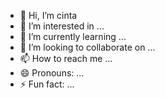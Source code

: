 - 👋 Hi, I’m cinta
- 👀 I’m interested in ...
- 🌱 I’m currently learning ...
- 💞️ I’m looking to collaborate on ...
- 📫 How to reach me ...
- 😄 Pronouns: ...
- ⚡ Fun fact: ...

<!---
Mhairil/Mhairil is a ✨ special ✨ repository because its `README.md` (this file) appears on your GitHub profile.
You can click the Preview link to take a look at your changes.
--->
